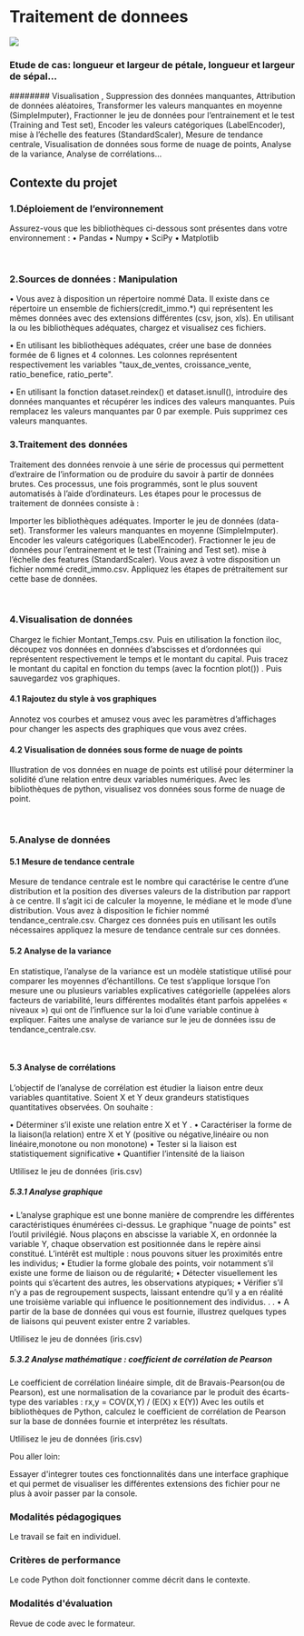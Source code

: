 # Traitement de donnees

![](https://img.static-rmg.be/a/view/q75/w/h/2258915/jim-carrey-gif.gif)

### Etude de cas: longueur et largeur de pétale, longueur et largeur de sépal...

######## Visualisation , Suppression des données manquantes, Attribution de données aléatoires, Transformer les valeurs manquantes en moyenne (SimpleImputer), Fractionner le jeu de données pour l’entrainement et le test (Training and Test set), Encoder les valeurs catégoriques (LabelEncoder), mise à l’échelle des features (StandardScaler), 
 Mesure de tendance centrale, Visualisation de données sous forme de nuage de points,  Analyse de la variance, Analyse de corrélations...


## Contexte du projet

### 1.Déploiement de l’environnement

Assurez-vous que les bibliothèques ci-dessous sont présentes dans votre environnement : • Pandas • Numpy • SciPy • Matplotlib

​

### 2.Sources de données : Manipulation

• Vous avez à disposition un répertoire nommé Data. Il existe dans ce répertoire un ensemble de fichiers(credit_immo.*) qui représentent les mêmes données avec des extensions différentes (csv, json, xls). En utilisant la ou les bibliothèques adéquates, chargez et visualisez ces fichiers.

• En utilisant les bibliothèques adéquates, créer une base de données formée de 6 lignes et 4 colonnes. Les colonnes représentent respectivement les variables "taux_de_ventes, croissance_vente, ratio_benefice, ratio_perte".

• En utilisant la fonction dataset.reindex() et dataset.isnull(), introduire des données manquantes et récupérer les indices des valeurs manquantes. Puis remplacez les valeurs manquantes par 0 par exemple. Puis supprimez ces valeurs manquantes.

### 3.Traitement des données

Traitement des données renvoie à une série de processus qui permettent d’extraire de l’information ou de produire du savoir à partir de données brutes. Ces processus, une fois programmés, sont le plus souvent automatisés à l’aide d’ordinateurs. Les étapes pour le processus de traitement de données consiste à :

Importer les bibliothèques adéquates.
Importer le jeu de données (data-set).
Transformer les valeurs manquantes en moyenne (SimpleImputer).
Encoder les valeurs catégoriques (LabelEncoder).
Fractionner le jeu de données pour l’entrainement et le test (Training and Test set).
mise à l’échelle des features (StandardScaler).
Vous avez à votre disposition un fichier nommé credit_immo.csv. Appliquez les étapes de prétraitement sur cette base de données.

​

### 4.Visualisation de données

Chargez le fichier Montant_Temps.csv. Puis en utilisation la fonction iloc, découpez vos données en données d’abscisses et d’ordonnées qui représentent respectivement le temps et le montant du capital. Puis tracez le montant du capital en fonction du temps (avec la focntion plot()) . Puis sauvegardez vos graphiques.

#### 4.1 Rajoutez du style à vos graphiques

Annotez vos courbes et amusez vous avec les paramètres d’affichages pour changer les aspects des graphiques que vous avez crées.

#### 4.2 Visualisation de données sous forme de nuage de points

Illustration de vos données en nuage de points est utilisé pour déterminer la solidité d’une relation entre deux variables numériques. Avec les bibliothèques de python, visualisez vos données sous forme de nuage de point.

​

### 5.Analyse de données

#### 5.1 Mesure de tendance centrale

Mesure de tendance centrale est le nombre qui caractérise le centre d’une distribution et la position des diverses valeurs de la distribution par rapport à ce centre. Il s’agit ici de calculer la moyenne, le médiane et le mode d’une distribution. Vous avez à disposition le fichier nommé tendance_centrale.csv. Chargez ces données puis en utilisant les outils nécessaires appliquez la mesure de tendance centrale sur ces données.

#### 5.2 Analyse de la variance

En statistique, l’analyse de la variance est un modèle statistique utilisé pour comparer les moyennes d’échantillons. Ce test s’applique lorsque l’on mesure une ou plusieurs variables explicatives catégorielle (appelées alors facteurs de variabilité, leurs différentes modalités étant parfois appelées « niveaux ») qui ont de l’influence sur la loi d’une variable continue à expliquer. Faites une analyse de variance sur le jeu de données issu de tendance_centrale.csv.

​

#### 5.3 Analyse de corrélations

L’objectif de l’analyse de corrélation est étudier la liaison entre deux variables quantitative. Soient X et Y deux grandeurs statistiques quantitatives observées. On souhaite :

• Déterminer s’il existe une relation entre X et Y . • Caractériser la forme de la liaison(la relation) entre X et Y (positive ou négative,linéaire ou non linéaire,monotone ou non monotone) • Tester si la liaison est statistiquement significative • Quantifier l’intensité de la liaison

Utlilisez le jeu de données (iris.csv)

##### 5.3.1 Analyse graphique

• L’analyse graphique est une bonne manière de comprendre les différentes caractéristiques énumérées ci-dessus. Le graphique "nuage de points" est l’outil privilégié. Nous plaçons en abscisse la variable X, en ordonnée la variable Y, chaque observation est positionnée dans le repère ainsi constitué. L’intérêt est multiple : nous pouvons situer les proximités entre les individus; • Etudier la forme globale des points, voir notamment s’il existe une forme de liaison ou de régularité; • Détecter visuellement les points qui s’écartent des autres, les observations atypiques; • Vérifier s’il n’y a pas de regroupement suspects, laissant entendre qu’il y a en réalité une troisième variable qui influence le positionnement des individus. . . • A partir de la base de données qui vous est fournie, illustrez quelques types de liaisons qui peuvent exister entre 2 variables.

Utlilisez le jeu de données (iris.csv)

##### 5.3.2 Analyse mathématique : coefficient de corrélation de Pearson 

Le coefficient de corrélation linéaire simple, dit de Bravais-Pearson(ou de Pearson), est une normalisation de la covariance par le produit des écarts-type des variables : rx,y = COV(X,Y) / (E(X) x E(Y)) Avec les outils et bibliothèques de Python, calculez le coefficient de corrélation de Pearson sur la base de données fournie et interprétez les résultats.

Utlilisez le jeu de données (iris.csv)

Pou aller loin:

Essayer d'integrer toutes ces fonctionnalités dans une interface graphique et qui permet de visualiser les différentes extensions des fichier pour ne plus à avoir passer par la console.

### Modalités pédagogiques


Le travail se fait en individuel.

### Critères de performance
Le code Python doit fonctionner comme décrit dans le contexte.

### Modalités d'évaluation

Revue de code avec le formateur.
